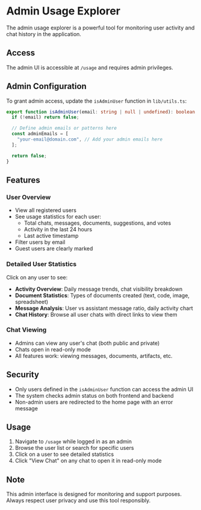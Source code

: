 # Admin Usage Explorer

The admin usage explorer is a powerful tool for monitoring user activity and chat history in the application.

## Access

The admin UI is accessible at `/usage` and requires admin privileges.

## Admin Configuration

To grant admin access, update the `isAdminUser` function in `lib/utils.ts`:

```typescript
export function isAdminUser(email: string | null | undefined): boolean {
  if (!email) return false;

  // Define admin emails or patterns here
  const adminEmails = [
    "your-email@domain.com", // Add your admin emails here
  ];

  return false;
}
```

## Features

### User Overview

- View all registered users
- See usage statistics for each user:
  - Total chats, messages, documents, suggestions, and votes
  - Activity in the last 24 hours
  - Last active timestamp
- Filter users by email
- Guest users are clearly marked

### Detailed User Statistics

Click on any user to see:

- **Activity Overview**: Daily message trends, chat visibility breakdown
- **Document Statistics**: Types of documents created (text, code, image, spreadsheet)
- **Message Analysis**: User vs assistant message ratio, daily activity chart
- **Chat History**: Browse all user chats with direct links to view them

### Chat Viewing

- Admins can view any user's chat (both public and private)
- Chats open in read-only mode
- All features work: viewing messages, documents, artifacts, etc.

## Security

- Only users defined in the `isAdminUser` function can access the admin UI
- The system checks admin status on both frontend and backend
- Non-admin users are redirected to the home page with an error message

## Usage

1. Navigate to `/usage` while logged in as an admin
2. Browse the user list or search for specific users
3. Click on a user to see detailed statistics
4. Click "View Chat" on any chat to open it in read-only mode

## Note

This admin interface is designed for monitoring and support purposes. Always respect user privacy and use this tool responsibly.
